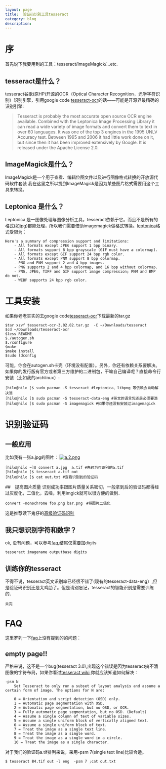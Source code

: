 ```yaml
---
layout: page
title:	验证码识别工具tesseract
category: blog
description: 
---
```


# 序

首先说下我要用到的工具：tesseract/ImageMagick/...etc.

## tesseract是什么？ 
tesseract谷歌(原HP)开源的OCR（Optical Character Recognition，光学字符识别）识别引擎，引用google code [tesseract-ocr]的话——可能是开源界最精确的识别引擎:

>Tesseract is probably the most accurate open source OCR engine available. Combined with the Leptonica Image Processing Library it can read a wide variety of image formats and convert them to text in over 60 languages. It was one of the top 3 engines in the 1995 UNLV Accuracy test. Between 1995 and 2006 it had little work done on it, but since then it has been improved extensively by Google. It is released under the Apache License 2.0.

## ImageMagick是什么？

ImageMagick是一个用于查看、编辑位图文件以及进行图像格式转换的开放源代码软件套装
我在这里之所以提到ImageMagick是因为某些图片格式需要用这个工具来转换。

## Leptonica 是什么？

Leptonica 是一图像处理与图像分析工具，tesseract依赖于它。而且不是所有的格式(如jpg)都能处理，所以我们需要借助imagemagick做格式转换。[leptonica]格式受限为：

	Here's a summary of compression support and limitations:
		- All formats except JPEG support 1 bpp binary.
		- All formats support 8 bpp grayscale (GIF must have a colormap).
		- All formats except GIF support 24 bpp rgb color.
		- All formats except PNM support 8 bpp colormap. 
		- PNG and PNM support 2 and 4 bpp images.
		- PNG supports 2 and 4 bpp colormap, and 16 bpp without colormap.
		- PNG, JPEG, TIFF and GIF support image compression; PNM and BMP do not.
		- WEBP supports 24 bpp rgb color.

# 工具安装
如果你老老实实的去google code[tesseract-ocr]下载最新的tar.gz

	$tar xzvf tesseract-ocr-3.02.02.tar.gz  -C ~/Downloads/tesseract
	$cd ~/Downloads/tesseract-ocr
	$less README
	$./autogen.sh
	$./configure
	$make
	$make install
	$sudo ldconfig

可能，你会在autogen.sh卡壳（环境没有配置）。另外，你还有依赖关系要解决。
如果你的发行版有官方或者第三方维护的二进制包，干嘛自己编译呢？直接命令行安装（比如我的archlinux）:
	
	[hilo@hilo ]$ sudo pacman -S tesseract #leptonica、libpng 等依赖会自动解决滴
	[hilo@hilo ]$ sudo pacman -S tesseract-data-eng #英文的语言包还是必须要滴
	[hilo@hilo ]$ sudo pacman -S imagemagick #如果你还没有安装过imagemagick

# 识别验证码
## 一般应用
比如我有一张a.jpg的图片：
<a href="http://hilojack-wordpress.stor.sinaapp.com/uploads/2013/01/a.2.png"><img title="a.2.png" alt="a.2.png" src="http://hilojack-wordpress.stor.sinaapp.com/uploads/2013/01/a.2.png" class="aligncenter" /></a>

	[hilo@hilo ~]$ convert a.jpg  a.tif #先转为可识别的a.tif
	[hilo@hilo ]$ tesseract a.tif out
	[hilo@hilo ]$ cat out.txt #查看识别到的验证码
##　提高图片质量
	识别成功率跟图片质量关系密切，一般拿到后的验证码都得经过灰度化，二值化，去噪，利用imgick就可以很方便的做到．

	convert -monochrome foo.png bar.png　#将图片二值化

这是推荐读下鬼仔的[高级验证码识别]

## 我只想识别字符和数字？
ok, 没有问题，可以参考[faq],结尾仅需要加digits
	
	tesseract imagename outputbase digits

## 训练你的tesseract
不得不说，tesseract英文识别率已经很不错了(现有的tesseract-data-eng）,但是验证码识别还是太鸡肋了。但是请别忘记，tesseract的智能识别是需要训练的．
	
	未完

# FAQ
这里罗列一下[faq]上没有提到的的问题：

## empty page!!
严格来说，这不是一个bug(tesseract 3.0),出现这个错误是因为tesseract搞不清图像的字符布局，如果你看过[tesseract wiki],你就应该知道如何解决：

	-psm N
		Set Tesseract to only run a subset of layout analysis and assume a certain form of image. The options for N are:

		0 = Orientation and script detection (OSD) only.
		1 = Automatic page segmentation with OSD.
		2 = Automatic page segmentation, but no OSD, or OCR.
		3 = Fully automatic page segmentation, but no OSD. (Default)
		4 = Assume a single column of text of variable sizes.
		5 = Assume a single uniform block of vertically aligned text.
		6 = Assume a single uniform block of text.
		7 = Treat the image as a single text line.
		8 = Treat the image as a single word.
		9 = Treat the image as a single word in a circle.
		10 = Treat the image as a single character.

对于我们的验证码a.tif排列来说，采用-psm 7(single text line)比较合适。
	
	$ tesseract 84.tif out -l eng  -psm 7 ;cat out.txt
	

[tesseract-ocr]:http://code.google.com/p/tesseract-ocr/ "tesseract"
[leptonica]:http://www.leptonica.com/source/README.html "leptonica readme"
[faq]: http://code.google.com/p/tesseract-ocr/wiki/FAQ#How_do_I_recognize_only_digits "faq"
[tesseract wiki]: http://code.google.com/p/tesseract-ocr/wiki/ReadMe "readme"
[高级验证码识别]: http://huaidan.org/archives/2085.html "ocr-Recognition"
